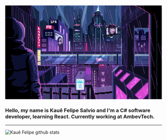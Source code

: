 ![Gif](rain.gif)
### Hello, my name is Kauê Felipe Salvio and I'm a C# software developer, learning React. Currently working at AmbevTech. 
***
![Kauê Felipe github stats](https://github-readme-stats.vercel.app/api?username=kauesalvio&theme=tokyonight&show_icons=true)
